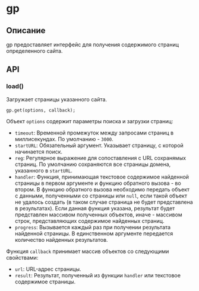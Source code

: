 # gp

## Описание

gp предоставляет интерфейс для получения содержимого страниц определенного сайта.

## API


### load()

Загружает страницы указанного сайта.

	gp.get(options, callback);

Объект `options` содержит параметры поиска и загрузки страниц:

* `timeout`: Временной промежуток между запросами страниц в миллисекундах. По умолчанию - `3000`.
* `startURL`: Обязательный аргумент. Указывает страницу, с которой начинается поиск.
* `reg`: Регулярное выражение для сопоставления с URL сохранямых страниц. По умолчанию сохраняются все страницы домена, указанного в `startURL`.
* `handler`: Функция, принимающая текстовое содержимое найденной страницы в первом аргументе и функцию обратного вызова - во втором. В функцию обратного вызова необходимо передать объект с данными, полученными со страницы или `null`, если такой объект не удалось создать (в таком случае страница не будет представлена в результатах). Если данная функция указана, результат будет представлен массивом полученных объектов, иначе - массивом строк, представляющих содержимое найденных страниц.
* `progress`: Вызывается каждый раз при получении результата найденной страницы. В единственном аргументе передается количество найденных результатов.

Функция `callback` принимает массив объектов со следующими свойствами:

* `url`: URL-адрес страницы.
* `result`: Результат, полученный из функции `handler` или текстовое содержимое страницы.